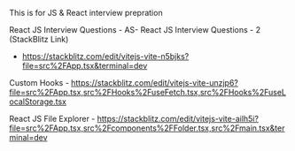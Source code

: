 This is for JS & React interview prepration 


React JS Interview Questions - AS- React JS Interview Questions - 2 (StackBlitz Link) 
 - https://stackblitz.com/edit/vitejs-vite-n5bjks?file=src%2FApp.tsx&terminal=dev

Custom Hooks - https://stackblitz.com/edit/vitejs-vite-unzjp6?file=src%2FApp.tsx,src%2FHooks%2FuseFetch.tsx,src%2FHooks%2FuseLocalStorage.tsx

React JS File Explorer - https://stackblitz.com/edit/vitejs-vite-ailh5i?file=src%2FApp.tsx,src%2Fcomponents%2FFolder.tsx,src%2Fmain.tsx&terminal=dev